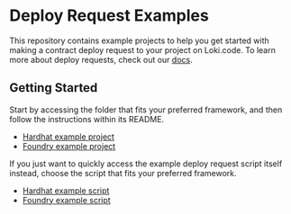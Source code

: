 # Deploy Request Examples

This repository contains example projects to help you get started with making a contract deploy request to your project on Loki.code. To learn more about deploy requests, check out our [docs](https://docs.loki.code/docs/deploy-requests).

## Getting Started

Start by accessing the folder that fits your preferred framework, and then follow the instructions within its README.

- [Hardhat example project](/hardhat/)
- [Foundry example project](/foundry/)

If you just want to quickly access the example deploy request script itself instead, choose the script that fits your preferred framework.

- [Hardhat example script](/hardhat/scripts/deploy-request.ts)
- [Foundry example script](/foundry/script/deploy-request.sh)
